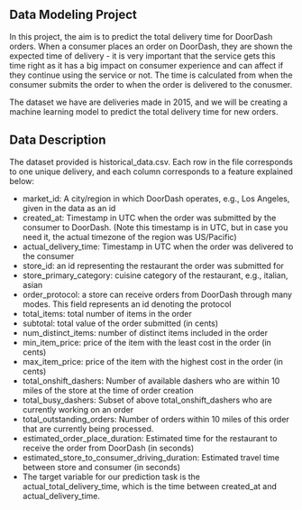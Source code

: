 <h2>Data Modeling Project</h2>
In this project, the aim is to predict the total delivery time for DoorDash orders. When a consumer places an order on DoorDash, they are shown the expected time of delivery - it is very important that the service gets this time right as it has a big impact on consumer experience and can affect if they continue using the service or not. The time is calculated from when the consumer submits the order to when the order is delivered to the conusmer.

The dataset we have are deliveries made in 2015, and we will be creating a machine learning model to predict the total delivery time for new orders.

<h2>Data Description</h2>
The dataset provided is historical_data.csv. Each row in the file corresponds to one unique delivery, and each column corresponds to a feature explained below:

<ul>
    <li>market_id: A city/region in which DoorDash operates, e.g., Los Angeles, given in the data as an id
    <li>created_at: Timestamp in UTC when the order was submitted by the consumer to DoorDash. (Note this timestamp is in UTC, but in case you need it, the actual timezone of the region was US/Pacific)
    <li>actual_delivery_time: Timestamp in UTC when the order was delivered to the consumer
    <li>store_id: an id representing the restaurant the order was submitted for
    <li>store_primary_category: cuisine category of the restaurant, e.g., italian, asian
    <li>order_protocol: a store can receive orders from DoorDash through many modes. This field represents an id denoting the protocol
    <li>total_items: total number of items in the order
    <li>subtotal: total value of the order submitted (in cents)
    <li>num_distinct_items: number of distinct items included in the order
    <li>min_item_price: price of the item with the least cost in the order (in cents)
    <li>max_item_price: price of the item with the highest cost in the order (in cents)
    <li>total_onshift_dashers: Number of available dashers who are within 10 miles of the store at the time of order creation
    <li>total_busy_dashers: Subset of above total_onshift_dashers who are currently working on an order
    <li>total_outstanding_orders: Number of orders within 10 miles of this order that are currently being processed.
    <li>estimated_order_place_duration: Estimated time for the restaurant to receive the order from DoorDash (in seconds)
    <li>estimated_store_to_consumer_driving_duration: Estimated travel time between store and consumer (in seconds)
    <li>The target variable for our prediction task is the actual_total_delivery_time, which is the time between created_at and actual_delivery_time.
</ul>
        